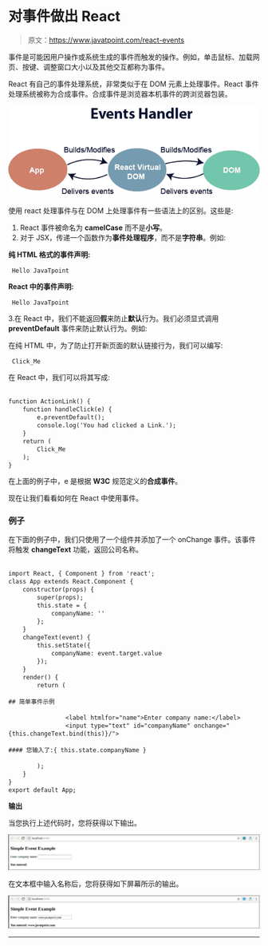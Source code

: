 # 对事件做出 React

> 原文：<https://www.javatpoint.com/react-events>

事件是可能因用户操作或系统生成的事件而触发的操作。例如，单击鼠标、加载网页、按键、调整窗口大小以及其他交互都称为事件。

React 有自己的事件处理系统，非常类似于在 DOM 元素上处理事件。React 事件处理系统被称为合成事件。合成事件是浏览器本机事件的跨浏览器包装。

![React Events](img/5f49c9682f7469d3af82bae2d7cb7f84.png)

使用 react 处理事件与在 DOM 上处理事件有一些语法上的区别。这些是:

1.  React 事件被命名为 **camelCase** 而不是**小写**。
2.  对于 JSX，传递一个函数作为**事件处理程序**，而不是**字符串**。例如:

**纯 HTML 格式的事件声明:**

```
 Hello JavaTpoint 

```

**React 中的事件声明:**

```
 Hello JavaTpoint 

```

3.在 React 中，我们不能返回**假**来防止**默认**行为。我们必须显式调用 **preventDefault** 事件来防止默认行为。例如:

在纯 HTML 中，为了防止打开新页面的默认链接行为，我们可以编写:

```
 Click_Me 

```

在 React 中，我们可以将其写成:

```

function ActionLink() {
    function handleClick(e) {
        e.preventDefault();
        console.log('You had clicked a Link.');
    }
    return (
        Click_Me 
    );
}

```

在上面的例子中，e 是根据 **W3C** 规范定义的**合成事件**。

现在让我们看看如何在 React 中使用事件。

### 例子

在下面的例子中，我们只使用了一个组件并添加了一个 onChange 事件。该事件将触发 **changeText** 功能，返回公司名称。

```

import React, { Component } from 'react';
class App extends React.Component {
    constructor(props) {
        super(props);
        this.state = {
            companyName: ''
        };
    }
    changeText(event) {
        this.setState({
            companyName: event.target.value
        });
    }
    render() {
        return (

## 简单事件示例

                <label htmlfor="name">Enter company name:</label> 
                <input type="text" id="companyName" onchange="{this.changeText.bind(this)}/">

#### 您输入了:{ this.state.companyName }

        );
    }
}
export default App;

```

**输出**

当您执行上述代码时，您将获得以下输出。

![React Events](img/117c851b5558a8f7d662f58f2c8a24db.png)

在文本框中输入名称后，您将获得如下屏幕所示的输出。

![React Events](img/2b7c24e023608ee5f0844ba0e4abe196.png)

* * *